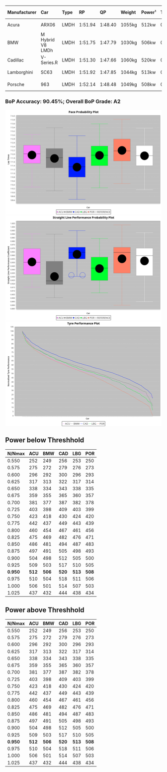 |Manufacturer|Car|Type|RP|QP|Weight|Power¹|Threshhold|PINC|Power²|E/Stint|AVG Vmax|FDS|RDLC|L/Stint|BOP-Grade|ModelAccuracy|ModelPoints|Match%|
|:-|:-|:-|:-|:-|:-|:-|:-|:-|:-|:-|:-|:-|:-|:-|:-|:-|:-|:-|
|Acura|ARX06|LMDH|1:51.94|1:48.40|1055kg|512kw|0.0kph|0%|512kw|906MJ|275.38kph-290.50kph|-|1.01|29|+B1|100.00%|995|86.16%|
|BMW|M Hybrid V8 LMDh|LMDH|1:51.75|1:47.79|1030kg|506kw|0.0kph|0%|506kw|889MJ|273.32kph-294.01kph|-|1.04|29|~A1|98.60%|1690|99.96%|
|Cadillac|V-Series.R|LMDH|1:51.30|1:47.66|1060kg|520kw|0.0kph|0%|520kw|894MJ|272.35kph-293.68kph|-|1.01|29|-C1|98.38%|1765|78.50%|
|Lamborghini|SC63|LMDH|1:51.92|1:47.85|1044kg|513kw|0.0kph|0%|513kw|893MJ|274.57kph-290.50kph|-|1.05|29|+B1|96.77%|419|87.63%|
|Porsche|963|LMDH|1:52.14|1:48.48|1049kg|508kw|0.0kph|0%|508kw|892MJ|272.97kph-293.43kph|-|1.02|29|~A1|96.81%|5438|100.00%|

### BoP Accuracy: 90.45%; Overall BoP Grade: A2
![PACECHART](./IMG/OFFICIAL.png)
![STRAIGHTLINEPERFORMANCECHART](./IMG/OFFICIAL_sp.png)
![TYREPERFORMANCECHART](./IMG/OFFICIAL_tw.png)

## Power below Threshhold
|N/Nmax|ACU|BMW|CAD|LBG|POR|
|:-|:-|:-|:-|:-|:-|
|0.550|252|249|256|253|250|
|0.575|275|272|279|276|273|
|0.600|296|292|300|296|293|
|0.625|317|313|322|317|314|
|0.650|338|334|343|338|335|
|0.675|359|355|365|360|357|
|0.700|381|377|387|382|378|
|0.725|403|398|409|403|399|
|0.750|423|418|430|424|420|
|0.775|442|437|449|443|439|
|0.800|460|454|467|461|456|
|0.825|475|469|482|476|471|
|0.850|486|481|494|487|483|
|0.875|497|491|505|498|493|
|0.900|504|498|512|505|500|
|0.925|509|503|517|510|505|
|**0.950**|**512**|**506**|**520**|**513**|**508**|
|0.975|510|504|518|511|506|
|1.000|506|501|514|507|503|
|1.025|437|432|444|438|434|

## Power above Threshhold
|N/Nmax|ACU|BMW|CAD|LBG|POR|
|:-|:-|:-|:-|:-|:-|
|0.550|252|249|256|253|250|
|0.575|275|272|279|276|273|
|0.600|296|292|300|296|293|
|0.625|317|313|322|317|314|
|0.650|338|334|343|338|335|
|0.675|359|355|365|360|357|
|0.700|381|377|387|382|378|
|0.725|403|398|409|403|399|
|0.750|423|418|430|424|420|
|0.775|442|437|449|443|439|
|0.800|460|454|467|461|456|
|0.825|475|469|482|476|471|
|0.850|486|481|494|487|483|
|0.875|497|491|505|498|493|
|0.900|504|498|512|505|500|
|0.925|509|503|517|510|505|
|**0.950**|**512**|**506**|**520**|**513**|**508**|
|0.975|510|504|518|511|506|
|1.000|506|501|514|507|503|
|1.025|437|432|444|438|434|
